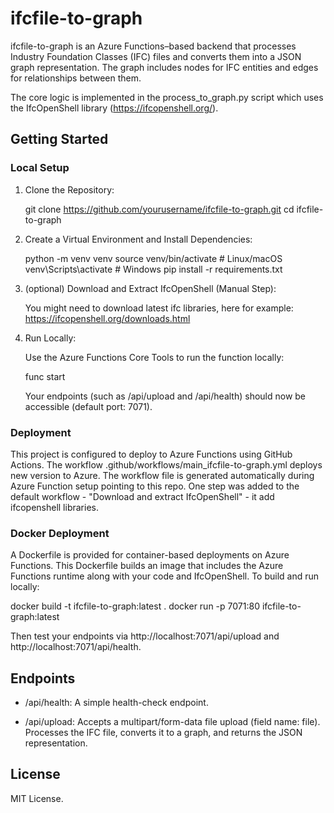 # ifcfile-to-graph

ifcfile-to-graph is an Azure Functions–based backend that processes Industry Foundation Classes (IFC) files and converts them into a JSON graph representation. 
The graph includes nodes for IFC entities and edges for relationships between them. 

The core logic is implemented in the process_to_graph.py script which uses the IfcOpenShell library (https://ifcopenshell.org/).

## Getting Started

### Local Setup

1. Clone the Repository:

   git clone https://github.com/yourusername/ifcfile-to-graph.git
   cd ifcfile-to-graph

2. Create a Virtual Environment and Install Dependencies:

   python -m venv venv
   source venv/bin/activate  # Linux/macOS
   venv\Scripts\activate     # Windows
   pip install -r requirements.txt

3. (optional) Download and Extract IfcOpenShell (Manual Step):

   You might need to download latest ifc libraries, here for example: https://ifcopenshell.org/downloads.html

4. Run Locally:

   Use the Azure Functions Core Tools to run the function locally:

   func start

   Your endpoints (such as /api/upload and /api/health) should now be accessible (default port: 7071).

### Deployment

This project is configured to deploy to Azure Functions using GitHub Actions. 
The workflow .github/workflows/main_ifcfile-to-graph.yml deploys new version to Azure.
The workflow file is generated automatically during Azure Function setup pointing to this repo.
One step was added to the default workflow - "Download and extract IfcOpenShell" - it add ifcopenshell libraries.

### Docker Deployment

A Dockerfile is provided for container-based deployments on Azure Functions. This Dockerfile builds an image that includes the Azure Functions runtime along with your code and IfcOpenShell. To build and run locally:

   docker build -t ifcfile-to-graph:latest .
   docker run -p 7071:80 ifcfile-to-graph:latest

Then test your endpoints via http://localhost:7071/api/upload and http://localhost:7071/api/health.

## Endpoints

- /api/health:
  A simple health-check endpoint.

- /api/upload:
  Accepts a multipart/form-data file upload (field name: file). Processes the IFC file, converts it to a graph, and returns the JSON representation.

## License

MIT License.

